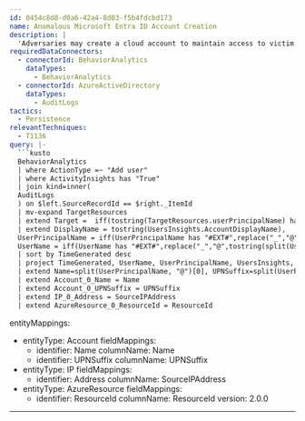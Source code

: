 ```yaml
---
id: 0454c8d8-d0a6-42a4-8d03-f5b4fdcbd173
name: Anomalous Microsoft Entra ID Account Creation
description: |
  'Adversaries may create a cloud account to maintain access to victim systems. With a sufficient level of access, such accounts may be used to establish secondary credentialed access that does not require persistent remote access tools to be deployed on the system. The query below generates an output of all the users performing user creation where one or more features of the activity deviate from the user, his peers, or the tenant profile.'
requiredDataConnectors:
  - connectorId: BehaviorAnalytics
    dataTypes:
      - BehaviorAnalytics
  - connectorId: AzureActiveDirectory
    dataTypes:
      - AuditLogs
tactics:
  - Persistence
relevantTechniques:
  - T1136
query: |-
  ```kusto
  BehaviorAnalytics
  | where ActionType =~ "Add user"
  | where ActivityInsights has "True"
  | join kind=inner(
  AuditLogs
  ) on $left.SourceRecordId == $right._ItemId
  | mv-expand TargetResources
  | extend Target =  iff(tostring(TargetResources.userPrincipalName) has "#EXT#",replace("_","@",tostring(split(TargetResources.userPrincipalName, "#")[0])),TargetResources.userPrincipalName),tostring(TargetResources.userPrincipalName)
  | extend DisplayName = tostring(UsersInsights.AccountDisplayName),
  UserPrincipalName = iff(UserPrincipalName has "#EXT#",replace("_","@",tostring(split(UserPrincipalName, "#")[0])),UserPrincipalName),
  UserName = iff(UserName has "#EXT#",replace("_","@",tostring(split(UserPrincipalName, "#")[0])),UserName)
  | sort by TimeGenerated desc	
  | project TimeGenerated, UserName, UserPrincipalName, UsersInsights, ActivityType, ActionType, ["TargetUser"]=Target, ActivityInsights, SourceIPAddress, SourceIPLocation, SourceDevice, DevicesInsights, ResourceId
  | extend Name=split(UserPrincipalName, "@")[0], UPNSuffix=split(UserPrincipalName, "@")[1]
  | extend Account_0_Name = Name
  | extend Account_0_UPNSuffix = UPNSuffix
  | extend IP_0_Address = SourceIPAddress
  | extend AzureResource_0_ResourceId = ResourceId
  ```
entityMappings:
  - entityType: Account
    fieldMappings:
      - identifier: Name
        columnName: Name
      - identifier: UPNSuffix
        columnName: UPNSuffix
  - entityType: IP
    fieldMappings:
      - identifier: Address
        columnName: SourceIPAddress
  - entityType: AzureResource
    fieldMappings:
      - identifier: ResourceId
        columnName: ResourceId
version: 2.0.0
---
```



